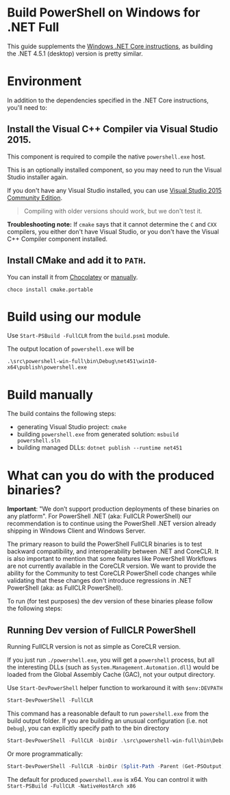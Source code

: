 Build PowerShell on Windows for .NET Full
=========================================

This guide supplements the
[Windows .NET Core instructions](./windows-core.md), as building the
.NET 4.5.1 (desktop) version is pretty similar.

Environment
===========

In addition to the dependencies specified in the .NET Core
instructions, you'll need to:

Install the Visual C++ Compiler via Visual Studio 2015.
-------------------------------------------------------

This component is required to compile the native `powershell.exe` host.

This is an optionally installed component, so you may need to run the
Visual Studio installer again.

If you don't have any Visual Studio installed, you can use
[Visual Studio 2015 Community Edition][vs].

> Compiling with older versions should work, but we don't test it.

**Troubleshooting note:** If `cmake` says that it cannot determine the
`C` and `CXX` compilers, you either don't have Visual Studio, or you
don't have the Visual C++ Compiler component installed.

[vs]: https://www.visualstudio.com/en-us/products/visual-studio-community-vs.aspx

Install CMake and add it to `PATH`.
-----------------------------------

You can install it from [Chocolatey][] or [manually][].

```
choco install cmake.portable
```

[Chocolatey]: https://chocolatey.org/packages/cmake.portable
[manually]: https://cmake.org/download/

Build using our module
======================

Use `Start-PSBuild -FullCLR` from the `build.psm1`
module.

The output location of `powershell.exe` will be

```
.\src\powershell-win-full\bin\Debug\net451\win10-x64\publish\powershell.exe
```

Build manually
==============

The build contains the following steps:

- generating Visual Studio project: `cmake`
- building `powershell.exe` from generated solution: `msbuild
  powershell.sln`
- building managed DLLs: `dotnet publish --runtime net451`


What can you do with the produced binaries?
=========================================

**Important**: "We don’t support production deployments of these binaries on any platform". For PowerShell .NET (aka: FullCLR PowerShell) our recommendation is to continue using the PowerShell .NET version already shipping in Windows Client and Windows Server.

The primary reason to build the PowerShell FullCLR binaries is to test backward compatibility, and interoperability between .NET and CoreCLR.
It is also important to mention that some features like PowerShell Workflows are not currently available in the CoreCLR version.
We want to provide the ability for the Community to test CoreCLR PowerShell code changes while validating that these changes don't introduce regressions in .NET PowerShell (aka: as FullCLR PowerShell).

To run (for test purposes) the dev version of these binaries please follow the following steps:


Running Dev version of FullCLR PowerShell
-----------------------------------------

Running FullCLR version is not as simple as CoreCLR version.

If you just run `./powershell.exe`, you will get a `powershell`
process, but all the interesting DLLs (such as
`System.Management.Automation.dll`) would be loaded from the Global
Assembly Cache (GAC), not your output directory.

Use `Start-DevPowerShell` helper function to workaround it with `$env:DEVPATH`

```powershell
Start-DevPowerShell -FullCLR
```

This command has a reasonable default to run `powershell.exe` from the build output folder.
If you are building an unusual configuration (i.e. not `Debug`), you can explicitly specify path to the bin directory

```powershell
Start-DevPowerShell -FullCLR -binDir .\src\powershell-win-full\bin\Debug\net451\win10-x64\publish
```

Or more programmatically:

```powershell
Start-DevPowerShell -FullCLR -binDir (Split-Path -Parent (Get-PSOutput))
```

The default for produced `powershell.exe` is x64.
You can control it with `Start-PSBuild -FullCLR -NativeHostArch x86`


